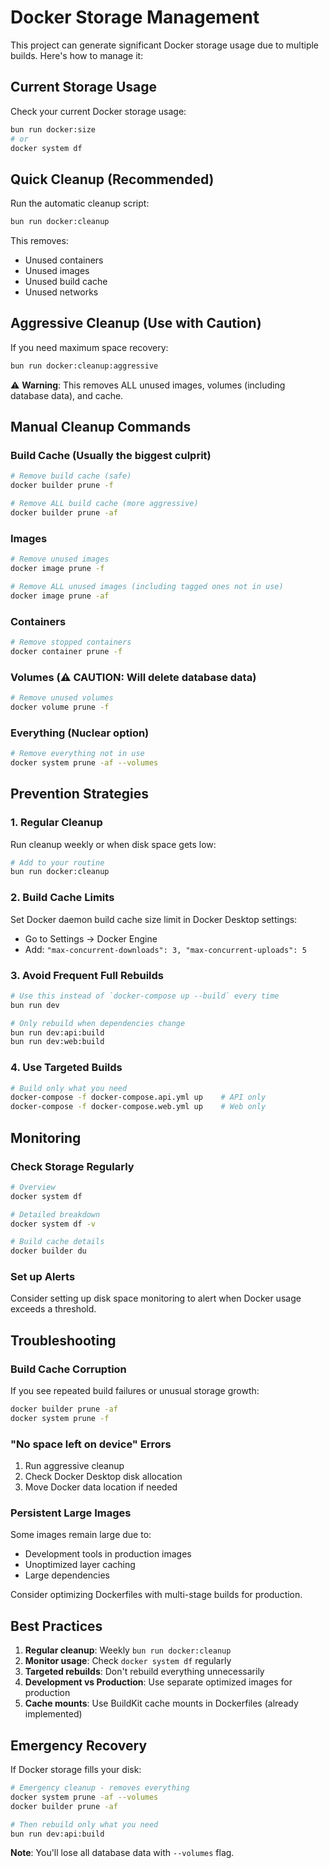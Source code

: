 # Docker Storage Management

This project can generate significant Docker storage usage due to multiple builds. Here's how to manage it:

## Current Storage Usage
Check your current Docker storage usage:
```bash
bun run docker:size
# or
docker system df
```

## Quick Cleanup (Recommended)
Run the automatic cleanup script:
```bash
bun run docker:cleanup
```

This removes:
- Unused containers
- Unused images  
- Unused build cache
- Unused networks

## Aggressive Cleanup (Use with Caution)
If you need maximum space recovery:
```bash
bun run docker:cleanup:aggressive
```

⚠️ **Warning**: This removes ALL unused images, volumes (including database data), and cache.

## Manual Cleanup Commands

### Build Cache (Usually the biggest culprit)
```bash
# Remove build cache (safe)
docker builder prune -f

# Remove ALL build cache (more aggressive)
docker builder prune -af
```

### Images
```bash
# Remove unused images
docker image prune -f

# Remove ALL unused images (including tagged ones not in use)
docker image prune -af
```

### Containers
```bash
# Remove stopped containers
docker container prune -f
```

### Volumes (⚠️ CAUTION: Will delete database data)
```bash
# Remove unused volumes
docker volume prune -f
```

### Everything (Nuclear option)
```bash
# Remove everything not in use
docker system prune -af --volumes
```

## Prevention Strategies

### 1. Regular Cleanup
Run cleanup weekly or when disk space gets low:
```bash
# Add to your routine
bun run docker:cleanup
```

### 2. Build Cache Limits
Set Docker daemon build cache size limit in Docker Desktop settings:
- Go to Settings → Docker Engine
- Add: `"max-concurrent-downloads": 3, "max-concurrent-uploads": 5`

### 3. Avoid Frequent Full Rebuilds
```bash
# Use this instead of `docker-compose up --build` every time
bun run dev

# Only rebuild when dependencies change
bun run dev:api:build
bun run dev:web:build
```

### 4. Use Targeted Builds
```bash
# Build only what you need
docker-compose -f docker-compose.api.yml up    # API only
docker-compose -f docker-compose.web.yml up    # Web only
```

## Monitoring

### Check Storage Regularly
```bash
# Overview
docker system df

# Detailed breakdown
docker system df -v

# Build cache details
docker builder du
```

### Set up Alerts
Consider setting up disk space monitoring to alert when Docker usage exceeds a threshold.

## Troubleshooting

### Build Cache Corruption
If you see repeated build failures or unusual storage growth:
```bash
docker builder prune -af
docker system prune -f
```

### "No space left on device" Errors
1. Run aggressive cleanup
2. Check Docker Desktop disk allocation
3. Move Docker data location if needed

### Persistent Large Images
Some images remain large due to:
- Development tools in production images
- Unoptimized layer caching
- Large dependencies

Consider optimizing Dockerfiles with multi-stage builds for production.

## Best Practices

1. **Regular cleanup**: Weekly `bun run docker:cleanup`
2. **Monitor usage**: Check `docker system df` regularly  
3. **Targeted rebuilds**: Don't rebuild everything unnecessarily
4. **Development vs Production**: Use separate optimized images for production
5. **Cache mounts**: Use BuildKit cache mounts in Dockerfiles (already implemented)

## Emergency Recovery

If Docker storage fills your disk:
```bash
# Emergency cleanup - removes everything
docker system prune -af --volumes
docker builder prune -af

# Then rebuild only what you need
bun run dev:api:build
```

**Note**: You'll lose all database data with `--volumes` flag.
